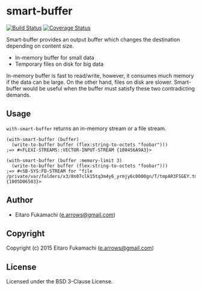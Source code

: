 # smart-buffer

[![Build Status](https://travis-ci.org/fukamachi/smart-buffer.svg?branch=master)](https://travis-ci.org/fukamachi/smart-buffer)
[![Coverage Status](https://coveralls.io/repos/fukamachi/smart-buffer/badge.svg?branch=master)](https://coveralls.io/r/fukamachi/smart-buffer)

Smart-buffer provides an output buffer which changes the destination depending on content size.

* In-memory buffer for small data
* Temporary files on disk for big data

In-memory buffer is fast to read/write, however, it consumes much memory if the data can be large. On the other hand, files on disk are slower. Smart-buffer would be useful when the buffer must satisfy these two contradicting demands.

## Usage

`with-smart-buffer` returns an in-memory stream or a file stream.

```common-lisp
(with-smart-buffer (buffer)
  (write-to-buffer buffer (flex:string-to-octets "foobar")))
;=> #<FLEXI-STREAMS::VECTOR-INPUT-STREAM {100456A9A3}>

(with-smart-buffer (buffer :memory-limit 3)
  (write-to-buffer buffer (flex:string-to-octets "foobar")))
;=> #<SB-SYS:FD-STREAM for "file /private/var/folders/x3/8n07clk15tq3m4y6_yrmjy6c0000gn/T/tmpAR3FSGEY.tmp" {1005D06503}>
```

## Author

* Eitaro Fukamachi (e.arrows@gmail.com)

## Copyright

Copyright (c) 2015 Eitaro Fukamachi (e.arrows@gmail.com)

## License

Licensed under the BSD 3-Clause License.
